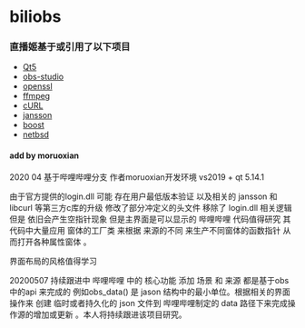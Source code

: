 # biliobs
### 直播姬基于或引用了以下项目
+ [Qt5](http://www.qt.io/)
+ [obs-studio](https://github.com/jp9000/obs-studio)
+ [openssl](https://github.com/openssl/openssl)
+ [ffmpeg](https://git.ffmpeg.org/ffmpeg.git)
+ [cURL](https://github.com/curl/curl)
+ [jansson](https://github.com/akheron/jansson)
+ [boost](http://www.boost.org/)
+ [netbsd](https://www.netbsd.org/)

#### add by moruoxian
2020 04 
基于哔哩哔哩分支 
作者moruoxian开发环境 vs2019 + qt 5.14.1 

由于官方提供的login.dll 可能 存在用户最低版本验证
以及相关的 jansson 和 libcurl 等第三方c库的升级 修改了部分冲定义的头文件  移除了 login.dll
相关逻辑 但是 依旧会产生空指针现象 但是主界面是可以显示的 哔哩哔哩 代码值得研究 
其代码中大量应用 窗体的工厂类 来根据 来源的不同 来生产不同窗体的函数指针 从而打开各种属性窗体 。
 
 界面布局的风格值得学习 
 
 20200507 
 持续跟进中 哔哩哔哩 中的 核心功能 添加 场景 和 来源 都是基于obs 中的api 来完成的
 例如obs_data()  是 jason 结构中的最小单位。根据相关的界面操作来 创建 临时或者持久化的 json 文件到 哔哩哔哩制定的 data 路径下来完成操作源的增加或更新 。本人将持续跟进该项目研究。
